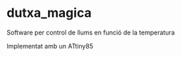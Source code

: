 # dutxa_magica
Software per control de llums en funció de la temperatura

Implementat amb un ATtiny85
